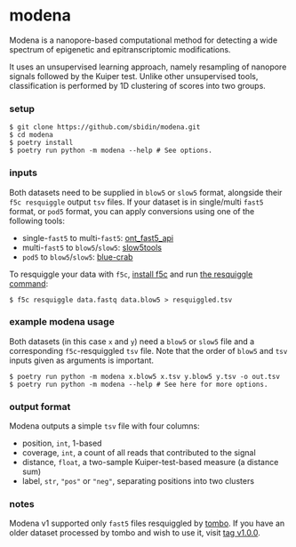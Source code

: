 # modena

Modena is a nanopore-based computational method for detecting a wide spectrum
of epigenetic and epitranscriptomic modifications.

It uses an unsupervised learning approach, namely resampling of nanopore
signals followed by the Kuiper test. Unlike other unsupervised tools,
classification is performed by 1D clustering of scores into two groups.

### setup
```shell
$ git clone https://github.com/sbidin/modena.git
$ cd modena
$ poetry install
$ poetry run python -m modena --help # See options.
```

### inputs
Both datasets need to be supplied in `blow5` or `slow5` format, alongside their
`f5c resquiggle` output `tsv` files. If your dataset is in single/multi `fast5`
format, or `pod5` format, you can apply conversions using one of the following
tools:

* single-`fast5` to multi-`fast5`: [ont_fast5_api](https://github.com/nanoporetech/ont_fast5_api?tab=readme-ov-file#single_to_multi_fast5)
* multi-`fast5` to `blow5`/`slow5`: [slow5tools](https://github.com/hasindu2008/slow5tools?tab=readme-ov-file#usage)
* `pod5` to `blow5`/`slow5`: [blue-crab](https://github.com/Psy-Fer/blue-crab?tab=readme-ov-file#usage)

To resquiggle your data with `f5c`, [install f5c](https://hasindu2008.github.io/f5c/docs/quick-start) and run [the resquiggle command](https://hasindu2008.github.io/f5c/docs/commands#resquiggle):
```shell
$ f5c resquiggle data.fastq data.blow5 > resquiggled.tsv
```

### example modena usage
Both datasets (in this case `x` and `y`) need a `blow5` or `slow5` file and a
corresponding `f5c`-resquiggled `tsv` file. Note that the order of `blow5` and
`tsv` inputs given as arguments is important.
```shell
$ poetry run python -m modena x.blow5 x.tsv y.blow5 y.tsv -o out.tsv
$ poetry run python -m modena --help # See here for more options.
```

### output format
Modena outputs a simple `tsv` file with four columns:
* position, `int`, 1-based
* coverage, `int`, a count of all reads that contributed to the signal
* distance, `float`, a two-sample Kuiper-test-based measure (a distance sum)
* label, `str`, `"pos"` or `"neg"`, separating positions into two clusters

### notes
Modena v1 supported only `fast5` files resquiggled by
[tombo](https://nanoporetech.github.io/tombo/index.html). If you have an older
dataset processed by tombo and wish to use it, visit [tag v1.0.0](https://github.com/sbidin/modena/tree/v1.0.0).
